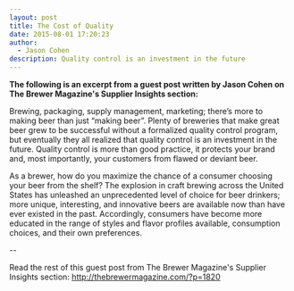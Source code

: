 ```yaml
---
layout: post
title: The Cost of Quality
date: 2015-08-01 17:20:23
author:
  - Jason Cohen
description: Quality control is an investment in the future
---
```

**The following is an excerpt from a guest post written by Jason Cohen on The Brewer Magazine's Supplier Insights section:**

Brewing, packaging, supply management, marketing; there’s more to making beer than just “making beer”. Plenty of breweries that make great beer grew to be successful without a formalized quality control program, but eventually they all realized that quality control is an investment in the future. Quality control is more than good practice, it protects your brand and, most importantly, your customers from flawed or deviant beer.

As a brewer, how do you maximize the chance of a consumer choosing your beer from the shelf? The explosion in craft brewing across the United States has unleashed an unprecedented level of choice for beer drinkers; more unique, interesting, and innovative beers are available now than have ever existed in the past. Accordingly, consumers have become more educated in the range of styles and flavor profiles available, consumption choices, and their own preferences.

<!--more-->

<p>--</p>

Read the rest of this guest post from The Brewer Magazine's Supplier Insights section: <a href="http://thebrewermagazine.com/?p=1820">http://thebrewermagazine.com/?p=1820</a>
